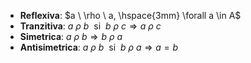 - **Reflexiva**: $a \ \rho \ a, \hspace{3mm} \forall a \in A$
- **Tranzitiva**: $a \ \rho \ b \ \text{ si } \ b \ \rho \ c \Rightarrow a \ \rho \ c$
- **Simetrica**: $a \ \rho \ b \Rightarrow b \ \rho \ a$
- **Antisimetrica**: $a \ \rho \ b \ \text{ si } \ b \ \rho \ a \Rightarrow a = b$
